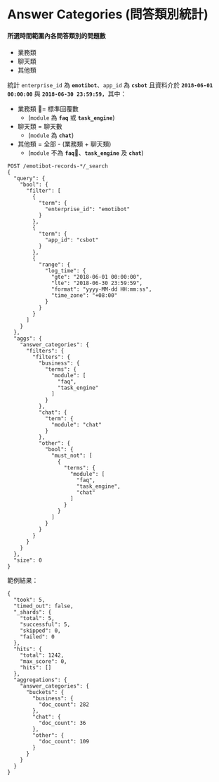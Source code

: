 # Answer Categories (問答類別統計)

#### 所選時間範圍內各問答類別的問題數
- 業務類
- 聊天類
- 其他類

統計 `enterprise_id` 為 **`emotibot`**、`app_id` 為 **`csbot`** 且資料介於 **`2018-06-01 00:00:00`** 與 **`2018-06-30 23:59:59`**，其中：
- 業務類 = 標準回覆數
    - (`module` 為 **`faq`** 或 **`task_engine`**)
- 聊天類 = 聊天數
    - (`module` 為 **`chat`**)
- 其他類 = 全部 - (業務類 + 聊天類)
    - (`module` 不為 **`faq`**、**`task_engine`** 及 **`chat`**)

```
POST /emotibot-records-*/_search
{
  "query": {
    "bool": {
      "filter": [
        {
          "term": {
            "enterprise_id": "emotibot"
          }
        },
        {
          "term": {
            "app_id": "csbot"
          }
        },
        {
          "range": {
            "log_time": {
              "gte": "2018-06-01 00:00:00",
              "lte": "2018-06-30 23:59:59",
              "format": "yyyy-MM-dd HH:mm:ss",
              "time_zone": "+08:00"
            }
          }
        }
      ]
    }
  },
  "aggs": {
    "answer_categories": {
      "filters": {
        "filters": {
          "business": {
            "terms": {
              "module": [
                "faq",
                "task_engine"
              ]
            }
          },
          "chat": {
            "term": {
              "module": "chat"
            }
          },
          "other": {
            "bool": { 
              "must_not": [
                {
                  "terms": {
                    "module": [
                      "faq",
                      "task_engine",
                      "chat"
                    ]
                  }
                }
              ]
            }
          }
        }
      }
    }
  }, 
  "size": 0
}
```

範例結果：

```
{
  "took": 5,
  "timed_out": false,
  "_shards": {
    "total": 5,
    "successful": 5,
    "skipped": 0,
    "failed": 0
  },
  "hits": {
    "total": 1242,
    "max_score": 0,
    "hits": []
  },
  "aggregations": {
    "answer_categories": {
      "buckets": {
        "business": {
          "doc_count": 282
        },
        "chat": {
          "doc_count": 36
        },
        "other": {
          "doc_count": 109
        }
      }
    }
  }
}
```
